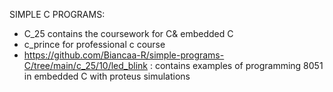 SIMPLE C PROGRAMS:
* C_25 contains the coursework for C& embedded C 
* c_prince for professional c course
* https://github.com/Biancaa-R/simple-programs-C/tree/main/c_25/10/led_blink : contains examples of programming 8051 in embedded C with proteus simulations
